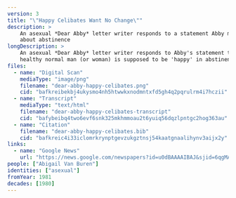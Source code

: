 ```yaml
---
version: 3
title: "\"Happy Celibates Want No Change\""
description: >
    An asexual *Dear Abby* letter writer responds to a statement Abby made
    about abstinence
longDescription: >
    An asexual *Dear Abby* letter writer responds to Abby's statement that "no
    healthy normal man (or woman) is supposed to be 'happy' in abstinence"
files:
  - name: "Digital Scan"
    mediaType: "image/png"
    filename: "dear-abby-happy-celibates.png"
    cid: "bafkreibekbj4ukysmo4nh5htwwkxnodmntxfd5gh4q2pqrulrm4i7hczii"
  - name: "Transcript"
    mediaType: "text/html"
    filename: "dear-abby-happy-celibates-transcript"
    cid: "bafybeibq4two6evf6snk325mkhmmoau2t6yuiq56dqzlpntgc2hog363au"
  - name: "Citation"
    filename: "dear-abby-happy-celibates.bib"
    cid: "bafkreic4i33iclomrkrynptgevzukgztnsj54kaatgnaalihynv3aijx2y"
links:
  - name: "Google News"
    url: "https://news.google.com/newspapers?id=u0dBAAAAIBAJ&sjid=6qgMAAAAIBAJ&pg=6478%2C148486"
people: ["Abigail Van Buren"]
identities: ["asexual"]
fromYear: 1981
decades: [1980]
---
```

